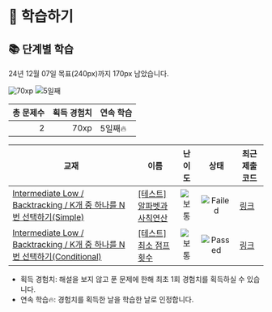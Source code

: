 # 📖 학습하기

## 📚 단계별 학습
24년 12월 07일 목표(240px)까지 170px 남았습니다.

![70xp](https://img.shields.io/badge/EXP-70xp-%235cb85c.svg?for-the-badge)
![5일째](https://img.shields.io/badge/연속학습-5일째-%23E34F26.svg?for-the-badge)

|총 문제수|획득 경험치|연속 학습|
|---:|---:|---|
2|70xp|5일째🔥|

|교재|이름|난이도|상태|최근 제출 코드|
|---|---|:---:|:---:|---|
|[Intermediate Low / Backtracking / K개 중 하나를 N번 선택하기(Simple)](https://www.codetree.ai/missions?missionId=2)|[[테스트]알파벳과 사칙연산](https://www.codetree.ai/missions/2/problems/calculations-with-alphabet)|![보통][medium]|![Failed][failed]|[링크](https://github.com/y2hscmtk/codetree-TILS/blob/main/241207/%EC%95%8C%ED%8C%8C%EB%B2%B3%EA%B3%BC%20%EC%82%AC%EC%B9%99%EC%97%B0%EC%82%B0/calculations-with-alphabet.py)|
|[Intermediate Low / Backtracking / K개 중 하나를 N번 선택하기(Conditional)](https://www.codetree.ai/missions?missionId=2)|[[테스트]최소 점프 횟수](https://www.codetree.ai/missions/2/problems/min-num-of-jumps)|![보통][medium]|![Passed][passed]|[링크](https://github.com/y2hscmtk/codetree-TILS/blob/main/241207/%EC%B5%9C%EC%86%8C%20%EC%A0%90%ED%94%84%20%ED%9A%9F%EC%88%98/min-num-of-jumps.py)|


* 획득 경험치: 해설을 보지 않고 푼 문제에 한해 최초 1회 경험치를 획득하실 수 있습니다.
* 연속 학습🔥: 경험치를 획득한 날을 학습한 날로 인정합니다.










[b5]: https://img.shields.io/badge/Bronze_5-%235D3E31.svg
[b4]: https://img.shields.io/badge/Bronze_4-%235D3E31.svg
[b3]: https://img.shields.io/badge/Bronze_3-%235D3E31.svg
[b2]: https://img.shields.io/badge/Bronze_2-%235D3E31.svg
[b1]: https://img.shields.io/badge/Bronze_1-%235D3E31.svg
[s5]: https://img.shields.io/badge/Silver_5-%23394960.svg
[s4]: https://img.shields.io/badge/Silver_4-%23394960.svg
[s3]: https://img.shields.io/badge/Silver_3-%23394960.svg
[s2]: https://img.shields.io/badge/Silver_2-%23394960.svg
[s1]: https://img.shields.io/badge/Silver_1-%23394960.svg
[g5]: https://img.shields.io/badge/Gold_5-%23FFC433.svg
[g4]: https://img.shields.io/badge/Gold_4-%23FFC433.svg
[g3]: https://img.shields.io/badge/Gold_3-%23FFC433.svg
[g2]: https://img.shields.io/badge/Gold_2-%23FFC433.svg
[g1]: https://img.shields.io/badge/Gold_1-%23FFC433.svg
[p5]: https://img.shields.io/badge/Platinum_5-%2376DDD8.svg
[p4]: https://img.shields.io/badge/Platinum_4-%2376DDD8.svg
[p3]: https://img.shields.io/badge/Platinum_3-%2376DDD8.svg
[p2]: https://img.shields.io/badge/Platinum_2-%2376DDD8.svg
[p1]: https://img.shields.io/badge/Platinum_1-%2376DDD8.svg
[passed]: https://img.shields.io/badge/Passed-%23009D27.svg
[failed]: https://img.shields.io/badge/Failed-%23D24D57.svg
[easy]: https://img.shields.io/badge/쉬움-%235cb85c.svg?for-the-badge
[medium]: https://img.shields.io/badge/보통-%23FFC433.svg?for-the-badge
[hard]: https://img.shields.io/badge/어려움-%23D24D57.svg?for-the-badge